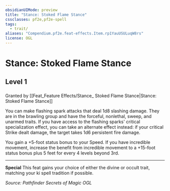 ```yaml
---
obsidianUIMode: preview
title: "Stance: Stoked Flame Stance"
cssclasses: pf2e,pf2e-spell
tags:
  - trait/
aliases: "Compendium.pf2e.feat-effects.Item.rp1YauUSULuqW8rs"
license: OGL
---
```

# Stance: Stoked Flame Stance
## Level 1
### 






Granted by [[Feat_Feature Effects/Stance_ Stoked Flame Stance|Stance: Stoked Flame Stance]]

You can make flashing spark attacks that deal 1d8 slashing damage. They are in the brawling group and have the forceful, nonlethal, sweep, and unarmed traits. If you have access to the flashing sparks' critical specialization effect, you can take an alternate effect instead: if your critical Strike dealt damage, the target takes 1d6 persistent fire damage.

You gain a +5-foot status bonus to your Speed. If you have incredible movement, increase the benefit from incredible movement to a +15-foot status bonus plus 5 feet for every 4 levels beyond 3rd.

* * *

**Special** This feat gains your choice of either the divine or occult trait, matching your ki spell tradition if possible.

*Source: Pathfinder Secrets of Magic*
*OGL*